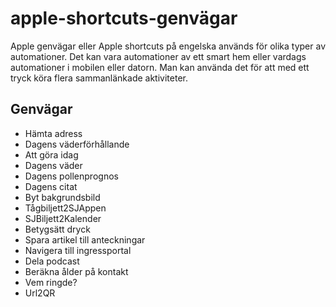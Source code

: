 # apple-shortcuts-genvägar

Apple genvägar eller Apple shortcuts på engelska används för olika typer av automationer. Det kan vara automationer av ett smart hem eller vardags automationer i mobilen eller datorn. Man kan använda det för att med ett tryck köra flera sammanlänkade aktiviteter.

## Genvägar

- Hämta adress
- Dagens väderförhållande
- Att göra idag
- Dagens väder
- Dagens pollenprognos
- Dagens citat
- Byt bakgrundsbild
- Tågbiljett2SJAppen
- SJBiljett2Kalender
- Betygsätt dryck
- Spara artikel till anteckningar
- Navigera till ingressportal
- Dela podcast
- Beräkna ålder på kontakt
- Vem ringde?
- Url2QR
